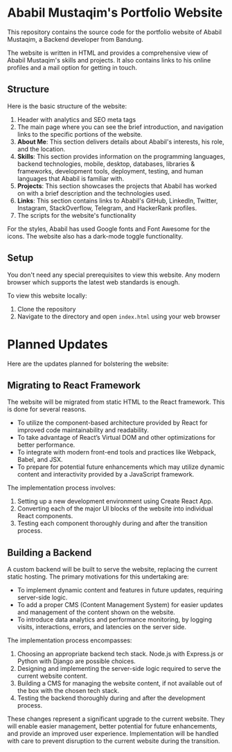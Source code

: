 # Ababil Mustaqim's Portfolio Website

This repository contains the source code for the portfolio website of Ababil Mustaqim, a Backend developer from Bandung.

The website is written in HTML and provides a comprehensive view of Ababil Mustaqim's skills and projects. It also contains links to his online profiles and a mail option for getting in touch.

## Structure

Here is the basic structure of the website:

1. Header with analytics and SEO meta tags
2. The main page where you can see the brief introduction, and navigation links to the specific portions of the website.
3. **About Me**: This section delivers details about Ababil's interests, his role, and the location.
4. **Skills**: This section provides information on the programming languages, backend technologies, mobile, desktop, databases, libraries & frameworks, development tools, deployment, testing, and human languages that Ababil is familiar with.
5. **Projects**: This section showcases the projects that Ababil has worked on with a brief description and the technologies used.
6. **Links**: This section contains links to Ababil's GitHub, LinkedIn, Twitter, Instagram, StackOverflow, Telegram, and HackerRank profiles.
7. The scripts for the website's functionality

For the styles, Ababil has used Google fonts and Font Awesome for the icons. The website also has a dark-mode toggle functionality.

## Setup

You don't need any special prerequisites to view this website. Any modern browser which supports the latest web standards is enough.

To view this website locally:

1. Clone the repository
2. Navigate to the directory and open `index.html` using your web browser

# Planned Updates

Here are the updates planned for bolstering the website:

## Migrating to React Framework

The website will be migrated from static HTML to the React framework. This is done for several reasons.

* To utilize the component-based architecture provided by React for improved code maintainability and readability.
* To take advantage of React’s Virtual DOM and other optimizations for better performance.
* To integrate with modern front-end tools and practices like Webpack, Babel, and JSX.
* To prepare for potential future enhancements which may utilize dynamic content and interactivity provided by a JavaScript framework.

The implementation process involves:

1. Setting up a new development environment using Create React App.
2. Converting each of the major UI blocks of the website into individual React components.
3. Testing each component thoroughly during and after the transition process.

## Building a Backend

A custom backend will be built to serve the website, replacing the current static hosting. The primary motivations for this undertaking are:

* To implement dynamic content and features in future updates, requiring server-side logic.
* To add a proper CMS (Content Management System) for easier updates and management of the content shown on the website.
* To introduce data analytics and performance monitoring, by logging visits, interactions, errors, and latencies on the server side.

The implementation process encompasses:

1. Choosing an appropriate backend tech stack. Node.js with Express.js or Python with Django are possible choices.
2. Designing and implementing the server-side logic required to serve the current website content.
3. Building a CMS for managing the website content, if not available out of the box with the chosen tech stack.
4. Testing the backend thoroughly during and after the development process.

These changes represent a significant upgrade to the current website. They will enable easier management, better potential for future enhancements, and provide an improved user experience. Implementation will be handled with care to prevent disruption to the current website during the transition.